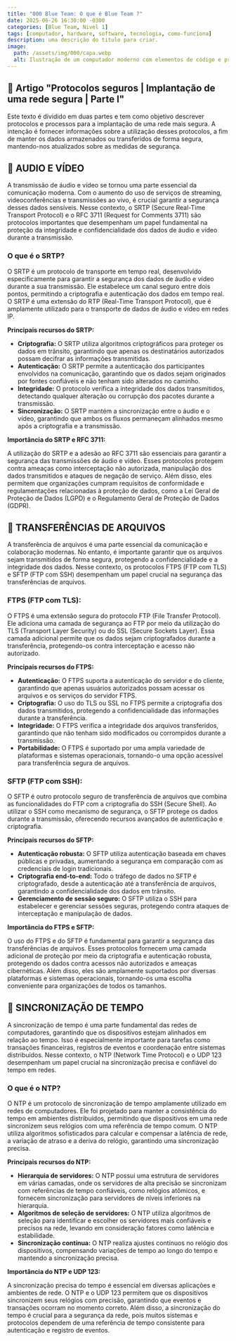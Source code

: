```yaml
---
title: "000 Blue Team: O que é Blue Team ?"
date: 2025-06-26 16:30:00 -0300
categories: [Blue Team, Nivel 1]
tags: [computador, hardware, software, tecnologia, como-funciona]
description: uma descrição do titulo para criar.
image:
  path: /assets/img/000/capa.webp
  alt: Ilustração de um computador moderno com elementos de código e processamento
---
```


## :dart: Artigo "Protocolos seguros | Implantação de uma rede segura | Parte I"

Este texto é dividido em duas partes e tem como objetivo descrever protocolos e processos para a implantação de uma rede mais segura. A intenção é fornecer informações sobre a utilização desses protocolos, a fim de manter os dados armazenados ou transferidos de forma segura, mantendo-nos atualizados sobre as medidas de segurança.

## :dart: AUDIO E VÍDEO

A transmissão de áudio e vídeo se tornou uma parte essencial da comunicação moderna. Com o aumento do uso de serviços de streaming, videoconferências e transmissões ao vivo, é crucial garantir a segurança desses dados sensíveis. Nesse contexto, o SRTP (Secure Real-Time Transport Protocol) e o RFC 3711 (Request for Comments 3711) são protocolos importantes que desempenham um papel fundamental na proteção da integridade e confidencialidade dos dados de áudio e vídeo durante a transmissão.

### O que é o SRTP?

O SRTP é um protocolo de transporte em tempo real, desenvolvido especificamente para garantir a segurança dos dados de áudio e vídeo durante a sua transmissão. Ele estabelece um canal seguro entre dois pontos, permitindo a criptografia e autenticação dos dados em tempo real. O SRTP é uma extensão do RTP (Real-Time Transport Protocol), que é amplamente utilizado para o transporte de dados de áudio e vídeo em redes IP.

**Principais recursos do SRTP:**
- **Criptografia:** O SRTP utiliza algoritmos criptográficos para proteger os dados em trânsito, garantindo que apenas os destinatários autorizados possam decifrar as informações transmitidas.
- **Autenticação:** O SRTP permite a autenticação dos participantes envolvidos na comunicação, garantindo que os dados sejam originados por fontes confiáveis e não tenham sido alterados no caminho.
- **Integridade:** O protocolo verifica a integridade dos dados transmitidos, detectando qualquer alteração ou corrupção dos pacotes durante a transmissão.
- **Sincronização:** O SRTP mantém a sincronização entre o áudio e o vídeo, garantindo que ambos os fluxos permaneçam alinhados mesmo após a criptografia e a transmissão.

**Importância do SRTP e RFC 3711:**

A utilização do SRTP e a adesão ao RFC 3711 são essenciais para garantir a segurança das transmissões de áudio e vídeo. Esses protocolos protegem contra ameaças como interceptação não autorizada, manipulação dos dados transmitidos e ataques de negação de serviço. Além disso, eles permitem que organizações cumpram requisitos de conformidade e regulamentações relacionadas à proteção de dados, como a Lei Geral de Proteção de Dados (LGPD) e o Regulamento Geral de Proteção de Dados (GDPR).

## :dart: TRANSFERÊNCIAS DE ARQUIVOS

A transferência de arquivos é uma parte essencial da comunicação e colaboração modernas. No entanto, é importante garantir que os arquivos sejam transmitidos de forma segura, protegendo a confidencialidade e a integridade dos dados. Nesse contexto, os protocolos FTPS (FTP com TLS) e SFTP (FTP com SSH) desempenham um papel crucial na segurança das transferências de arquivos.

### FTPS (FTP com TLS):

O FTPS é uma extensão segura do protocolo FTP (File Transfer Protocol). Ele adiciona uma camada de segurança ao FTP por meio da utilização do TLS (Transport Layer Security) ou do SSL (Secure Sockets Layer). Essa camada adicional permite que os dados sejam criptografados durante a transferência, protegendo-os contra interceptação e acesso não autorizado.

**Principais recursos do FTPS:**
- **Autenticação:** O FTPS suporta a autenticação do servidor e do cliente, garantindo que apenas usuários autorizados possam acessar os arquivos e os serviços do servidor FTPS.
- **Criptografia:** O uso do TLS ou SSL no FTPS permite a criptografia dos dados transmitidos, protegendo a confidencialidade das informações durante a transferência.
- **Integridade:** O FTPS verifica a integridade dos arquivos transferidos, garantindo que não tenham sido modificados ou corrompidos durante a transmissão.
- **Portabilidade:** O FTPS é suportado por uma ampla variedade de plataformas e sistemas operacionais, tornando-o uma opção acessível para transferência segura de arquivos.

### SFTP (FTP com SSH):

O SFTP é outro protocolo seguro de transferência de arquivos que combina as funcionalidades do FTP com a criptografia do SSH (Secure Shell). Ao utilizar o SSH como mecanismo de segurança, o SFTP protege os dados durante a transmissão, oferecendo recursos avançados de autenticação e criptografia.

**Principais recursos do SFTP:**
- **Autenticação robusta:** O SFTP utiliza autenticação baseada em chaves públicas e privadas, aumentando a segurança em comparação com as credenciais de login tradicionais.
- **Criptografia end-to-end:** Todo o tráfego de dados no SFTP é criptografado, desde a autenticação até a transferência de arquivos, garantindo a confidencialidade dos dados em trânsito.
- **Gerenciamento de sessão seguro:** O SFTP utiliza o SSH para estabelecer e gerenciar sessões seguras, protegendo contra ataques de interceptação e manipulação de dados.

**Importância do FTPS e SFTP:**

O uso do FTPS e do SFTP é fundamental para garantir a segurança das transferências de arquivos. Esses protocolos fornecem uma camada adicional de proteção por meio da criptografia e autenticação robusta, protegendo os dados contra acessos não autorizados e ameaças cibernéticas. Além disso, eles são amplamente suportados por diversas plataformas e sistemas operacionais, tornando-os uma escolha conveniente para organizações de todos os tamanhos.

## :dart: SINCRONIZAÇÃO DE TEMPO

A sincronização de tempo é uma parte fundamental das redes de computadores, garantindo que os dispositivos estejam alinhados em relação ao tempo. Isso é especialmente importante para tarefas como transações financeiras, registros de eventos e coordenação entre sistemas distribuídos. Nesse contexto, o NTP (Network Time Protocol) e o UDP 123 desempenham um papel crucial na sincronização precisa e confiável do tempo em redes.

### O que é o NTP?

O NTP é um protocolo de sincronização de tempo amplamente utilizado em redes de computadores. Ele foi projetado para manter a consistência do tempo em ambientes distribuídos, permitindo que dispositivos em uma rede sincronizem seus relógios com uma referência de tempo comum. O NTP utiliza algoritmos sofisticados para calcular e compensar a latência de rede, a variação de atraso e a deriva do relógio, garantindo uma sincronização precisa.

**Principais recursos do NTP:**
- **Hierarquia de servidores:** O NTP possui uma estrutura de servidores em várias camadas, onde os servidores de alta precisão se sincronizam com referências de tempo confiáveis, como relógios atômicos, e fornecem sincronização para servidores de níveis inferiores na hierarquia.
- **Algoritmos de seleção de servidores:** O NTP utiliza algoritmos de seleção para identificar e escolher os servidores mais confiáveis e precisos na rede, levando em consideração fatores como latência e estabilidade.
- **Sincronização contínua:** O NTP realiza ajustes contínuos no relógio dos dispositivos, compensando variações de tempo ao longo do tempo e mantendo a sincronização precisa.

**Importância do NTP e UDP 123:**

A sincronização precisa do tempo é essencial em diversas aplicações e ambientes de rede. O NTP e o UDP 123 permitem que os dispositivos sincronizem seus relógios com precisão, garantindo que eventos e transações ocorram no momento correto. Além disso, a sincronização do tempo é crucial para a segurança da rede, pois muitos sistemas e protocolos dependem de uma referência de tempo consistente para autenticação e registro de eventos.